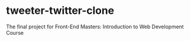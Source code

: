 # tweeter-twitter-clone
The final project for Front-End Masters: Introduction to Web Development Course
